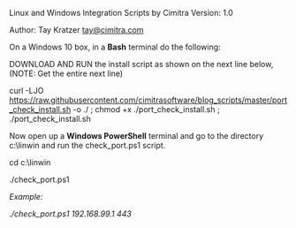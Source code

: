 Linux and Windows Integration Scripts by Cimitra Version: 1.0

Author: Tay Kratzer tay@cimitra.com

On a Windows 10 box, in a **Bash** terminal do the following:

DOWNLOAD AND RUN the install script as shown on the next line below, (NOTE: Get the entire next line)

curl -LJO https://raw.githubusercontent.com/cimitrasoftware/blog_scripts/master/port_check_install.sh -o ./ ; chmod +x ./port_check_install.sh ; ./port_check_install.sh

Now open up a **Windows PowerShell** terminal and go to the directory c:\linwin and run the check_port.ps1 script. 

cd c:\linwin

./check_port.ps1 <address> <port>
  
Example:

./check_port.ps1 192.168.99.1 443

